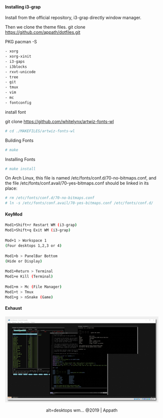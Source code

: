 #### Installing i3-grap

Install from the official repository, i3-grap directly window manager.

Then we clone the theme files.
git clone https://github.com/appath/dotfiles.git

PKG pacman -S
```bash
- xorg 
- xorg-xinit 
- i3-gaps 
- i3blocks 
- rxvt-unicode 
- tree 
- git 
- tmux 
- vim 
- mc 
- fontconfig
```

install font

git clone https://github.com/whitelynx/artwiz-fonts-wl

```bash
# cd ./MAKEFILES/artwiz-fonts-wl
```

Building Fonts
```bash
# make
```
Installing Fonts
```bash
# make install
```
On Arch Linux, this file is named /etc/fonts/conf.d/70-no-bitmaps.conf, and the file /etc/fonts/conf.avail/70-yes-bitmaps.conf should be linked in its place:
```bash
# rm /etc/fonts/conf.d/70-no-bitmaps.conf
# ln -s /etc/fonts/conf.avail/70-yes-bitmaps.conf /etc/fonts/conf.d/
```

#### KeyMod
```bash
Mod1+Shift+r Restart WM (i3-grap)
Mod1+Shift+q Exit WM (i3-grap)

Mod+1 > Workspace 1
(Four desktops 1,2,3 or 4)

Mod1+b > PanelBar Bottom
(Hide or Display)

Mod1+Return > Terminal
Mod1+e Kill (Terminal)

Mod1+m > Mc (File Manager)
Mod1+t > Tmux
Mod1+g > nSnake (Game)
```
#### Exhaust
![i3](VirtualBox_i3-graps.jpg)
<p align="center">
  alt=desktops wm... 
  @2019 | Appath
</p>
